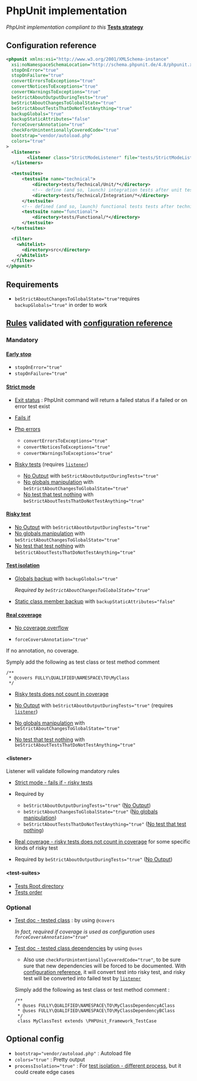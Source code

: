 # PhpUnit implementation

*PhpUnit implementation compliant to this* **[Tests strategy](../TESTS_STRATEGY.md)**

## Configuration reference
```xml
<phpunit xmlns:xsi="http://www.w3.org/2001/XMLSchema-instance"
  xsi:noNamespaceSchemaLocation="http://schema.phpunit.de/4.8/phpunit.xsd"
  stopOnError="true"
  stopOnFailure="true"
  convertErrorsToExceptions="true"
  convertNoticesToExceptions="true"
  convertWarningsToExceptions="true"
  beStrictAboutOutputDuringTests="true"
  beStrictAboutChangesToGlobalState="true"
  beStrictAboutTestsThatDoNotTestAnything="true"
  backupGlobals="true"
  backupStaticAttributes="false"
  forceCoversAnnotation="true"
  checkForUnintentionallyCoveredCode="true"
  bootstrap="vendor/autoload.php"
  colors="true"
>
  <listeners>
        <listener class="StrictModeListener" file="tests/StrictModeListener.php"/>
  </listeners>

  <testsuites>
      <testsuite name="technical">
          <directory>tests/Technical/Unit/*</directory>
          <!-- define (and so, launch) integration tests after unit tests => slower than unit tests -->
          <directory>tests/Technical/Integration/*</directory>
      </testsuite>
      <!-- defined (and so, launch) functional tests tests after technical tests => slower than technical tests -->
      <testsuite name="functional">
          <directory>tests/Functional/*</directory>
      </testsuite>
  </testsuites>

  <filter>
    <whitelist>
      <directory>src</directory>
    </whitelist>
  </filter>
</phpunit>
```
## Requirements

  * `beStrictAboutChangesToGlobalState="true"`requires `backupGlobals="true"` in order to work

## [Rules](../TESTS_STRATEGY.md#rules) validated with [configuration reference](#configuration-reference)

### Mandatory

#### [Early stop](../TESTS_STRATEGY.md#rules-early-stop)

* `stopOnError="true"`
* `stopOnFailure="true"`

#### [Strict mode](../TESTS_STRATEGY.md#rules-strict-mode)

* [Exit status](../TESTS_STRATEGY.md#exit-status) : PhpUnit command will return a failed status if a failed or on error test exist
* [Fails if](../TESTS_STRATEGY.md#rules-strict-mode-fails-if)
 
 * [Php errors](../TESTS_STRATEGY.md#rules-strict-mode-fails-if-php-errors)

    * `convertErrorsToExceptions="true"`
    * `convertNoticesToExceptions="true"`
    * `convertWarningsToExceptions="true"`
    
 * [Risky tests](../TESTS_STRATEGY.md#rules-strict-mode-fails-if-risky-tests) (requires [`listener`](#listener))

    * [No Output](../TESTS_STRATEGY.md#rules-risky-tests-output) with `beStrictAboutOutputDuringTests="true"`
    * [No globals manipulation](../TESTS_STRATEGY.md#rules-risky-tests-manipulate-globals) with `beStrictAboutChangesToGlobalState="true"`
    * [No test that test nothing](../TESTS_STRATEGY.md#rules-risky-tests-test-nothing) with `beStrictAboutTestsThatDoNotTestAnything="true"`

#### [Risky test](../TESTS_STRATEGY.md#rules-risky-tests)

 * [No Output](../TESTS_STRATEGY.md#rules-risky-tests-output) with `beStrictAboutOutputDuringTests="true"` 
 * [No globals manipulation](../TESTS_STRATEGY.md#rules-risky-tests-manipulate-globals) with `beStrictAboutChangesToGlobalState="true"`
 * [No test that test nothing](../TESTS_STRATEGY.md#rules-risky-tests-test-nothing) with `beStrictAboutTestsThatDoNotTestAnything="true"`

#### [Test isolation](../TESTS_STRATEGY.md#rules-tests-isolation)
    
 * [Globals backup](../TESTS_STRATEGY.md#rules-tests-isolation-globals) with `backupGlobals="true"`
      
   *Required by `beStrictAboutChangesToGlobalState="true"`*

 * [Static class member backup](../TESTS_STRATEGY.md#rules-tests-isolation-static-class-member) with `backupStaticAttributes="false"`
  
#### [Real coverage](../TESTS_STRATEGY.md#rules-real-coverage)
    
 * [No coverage overflow](../TESTS_STRATEGY.md#rules-real-coverage-overflow)
      
  * `forceCoversAnnotation="true"`

  If no annotation, no coverage.

  Symply add the following as test class or test method comment

  ```
  /**
   * @covers FULLY\QUALIFIED\NAMESPACE\TO\MyClass
   */
  ```

 * [Risky tests does not count in coverage](../TESTS_STRATEGY.md#rules-real-coverage-risky-tests)
    
  * [No Output](../TESTS_STRATEGY.md#rules-risky-tests-output) with `beStrictAboutOutputDuringTests="true"` (requires [`listener`](#listener))
  * [No globals manipulation](../TESTS_STRATEGY.md#rules-risky-tests-manipulate-globals) with `beStrictAboutChangesToGlobalState="true"`
  * [No test that test nothing](../TESTS_STRATEGY.md#rules-risky-tests-test-nothing) with `beStrictAboutTestsThatDoNotTestAnything="true"`

<a name="listener"></a>
#### \<listener>
      
Listener will validate following mandatory rules

 * [Strict mode - fails if - risky tests](../TESTS_STRATEGY.md#rules-strict-mode-fails-if-risky-tests)

  * Required by 
      
    * `beStrictAboutOutputDuringTests="true"` ([No Output](../TESTS_STRATEGY.md#rules-risky-tests-output))
    * `beStrictAboutChangesToGlobalState="true"` ([No globals manipulation](../TESTS_STRATEGY.md#rules-risky-tests-manipulate-globals))
    * `beStrictAboutTestsThatDoNotTestAnything="true"` ([No test that test nothing](../TESTS_STRATEGY.md#rules-risky-tests-test-nothing))

 * [Real coverage - risky tests  does not count in coverage](../TESTS_STRATEGY.md#rules-real-coverage-risky-tests) for some specific kinds of risky test   
      
  * Required by `beStrictAboutOutputDuringTests="true"` ([No Output](../TESTS_STRATEGY.md#rules-risky-tests-output))
 
<a name="test-suites"></a>
#### \<test-suites>
    
  * [Tests Root directory](../TESTS_STRATEGY.md#tests-root-directory)
  * [Tests order](../TESTS_STRATEGY.md#tests-order)

### Optional

 * [Test doc - tested class](../TESTS_STRATEGY.md#rules-test-documentation-tested-class-description) : by using `@covers`
      
   *In fact, required if coverage is used as configuration uses `forceCoversAnnotation="true"`*

 * [Test doc - tested class dependencies](../TESTS_STRATEGY.md#rules-test-documentation-tested-class-dependencies-description) by using `@uses`
  
    * Also use `checkForUnintentionallyCoveredCode="true"`, to be sure sure that new dependencies will be forced to be documented. With [configuration reference](#configuration-reference), it will convert test into risky test, and risky test will be converted into failed test by [`listener`](#listener)
      
    Simply add the following as test class or test method comment : 
    ```
    /**
     * @uses FULLY\QUALIFIED\NAMESPACE\TO\MyClassDependencyAClass
     * @uses FULLY\QUALIFIED\NAMESPACE\TO\MyClassDependencyBClass
     */
     class MyClassTest extends \PHPUnit_Framework_TestCase
     ```

## Optional config
  
 * `bootstrap="vendor/autoload.php"` : Autoload file
 * `colors="true"` : Pretty output
 * `processIsolation="true"` : For [test isolation - different process](../TESTS_STRATEGY.md#rules-tests-isolation-different-process), but it could create edge cases
